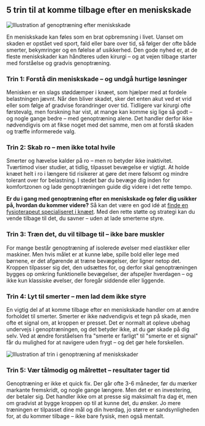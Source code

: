 
## **5 trin til at komme tilbage efter en meniskskade**


![Illustration af genoptræning efter meniskskade](/images/blog/meniskskade_trin.png)


En meniskskade kan føles som en brat opbremsning i livet. Uanset om skaden er opstået ved sport, fald eller bare over tid, så følger der ofte både smerter, bekymringer og en følelse af usikkerhed. Den gode nyhed er, at de fleste meniskskader kan håndteres uden kirurgi – og at vejen tilbage starter med forståelse og gradvis genoptræning.


### **Trin 1: Forstå din meniskskade – og undgå hurtige løsninger**

Menisken er en slags støddæmper i knæet, som hjælper med at fordele belastningen jævnt. Når den bliver skadet, sker det enten akut ved et vrid eller som følge af gradvise forandringer over tid. Tidligere var kirurgi ofte førstevalg, men forskning har vist, at mange kan komme sig lige så godt – og nogle gange bedre – med genoptræning alene. Det handler derfor ikke nødvendigvis om at fikse noget med det samme, men om at forstå skaden og træffe informerede valg.


### **Trin 2: Skab ro – men ikke total hvile**

Smerter og hævelse kalder på ro – men ro betyder ikke inaktivitet. Tværtimod viser studier, at tidlig, tilpasset bevægelse er vigtigt. At holde knæet helt i ro i længere tid risikerer at gøre det mere følsomt og mindre tolerant over for belastning. I stedet bør du bevæge dig inden for komfortzonen og lade genoptræningen guide dig videre i det rette tempo.

**Er du i gang med genoptræning efter en meniskskade og føler dig usikker på, hvordan du kommer videre?** 
Så kan det være en god idé at [finde en fysioterapeut specialiseret i knæet](https://www.fysfinder.dk/find/fysioterapeut/danmark/knae). Med den rette støtte og strategi kan du vende tilbage til det, du savner – uden at lade smerterne styre.


### **Trin 3: Træn det, du vil tilbage til – ikke bare muskler**

For mange består genoptræning af isolerede øvelser med elastikker eller maskiner. Men hvis målet er at kunne løbe, spille bold eller lege med børnene, er det afgørende at træne bevægelser, der ligner netop det. Kroppen tilpasser sig det, den udsættes for, og derfor skal genoptræningen bygges op omkring funktionelle bevægelser, der afspejler hverdagen – og ikke kun klassiske øvelser, der foregår siddende eller liggende.


### **Trin 4: Lyt til smerter – men lad dem ikke styre**

En vigtig del af at komme tilbage efter en meniskskade handler om at ændre forholdet til smerter. Smerter er ikke nødvendigvis et tegn på skade, men ofte et signal om, at kroppen er presset. Det er normalt at opleve ubehag undervejs i genoptræningen, og det betyder ikke, at du gør skade på dig selv. Ved at ændre forståelsen fra "smerte er farligt" til "smerte er et signal" får du mulighed for at navigere uden frygt – og det gør hele forskellen.

![Illustration af trin i genoptræning af meniskskader](/images/blog/meniskskade_trin_rehab.png)

### **Trin 5: Vær tålmodig og målrettet – resultater tager tid**

Genoptræning er ikke et quick fix. Der går ofte 3-6 måneder, før du mærker markante fremskridt, og nogle gange længere. Men det er en investering, der betaler sig. Det handler ikke om at presse sig maksimalt fra dag ét, men om gradvist at bygge kroppen op til at kunne det, du ønsker. Jo mere træningen er tilpasset dine mål og din hverdag, jo større er sandsynligheden for, at du kommer tilbage – ikke bare fysisk, men også mentalt.



